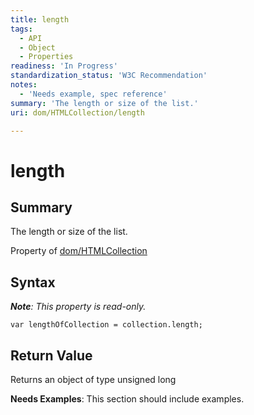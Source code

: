 ```yaml
---
title: length
tags:
  - API
  - Object
  - Properties
readiness: 'In Progress'
standardization_status: 'W3C Recommendation'
notes:
  - 'Needs example, spec reference'
summary: 'The length or size of the list.'
uri: dom/HTMLCollection/length

---
```

# length

## Summary

The length or size of the list.

<span data-meta="applies_to" data-type="key">Property of <span data-type="value">[dom/HTMLCollection](/dom/HTMLCollection)</span></span>

## Syntax

***Note**: This property is read-only.*

``` {.js}
var lengthOfCollection = collection.length;
```

## Return Value

<span data-meta="return" data-type="key">Returns an object of type <span data-type="value">unsigned long</span></span>

**Needs Examples**: This section should include examples.

